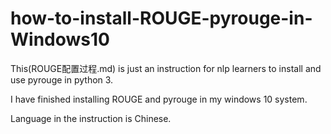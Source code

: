 # how-to-install-ROUGE-pyrouge-in-Windows10

This(ROUGE配置过程.md) is just an instruction for nlp learners to install and use pyrouge in python 3. 

I have finished installing ROUGE and pyrouge in my windows 10 system.

Language in the instruction is Chinese.

